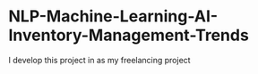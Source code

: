 # NLP-Machine-Learning-AI-Inventory-Management-Trends
I develop this project in as my freelancing project
